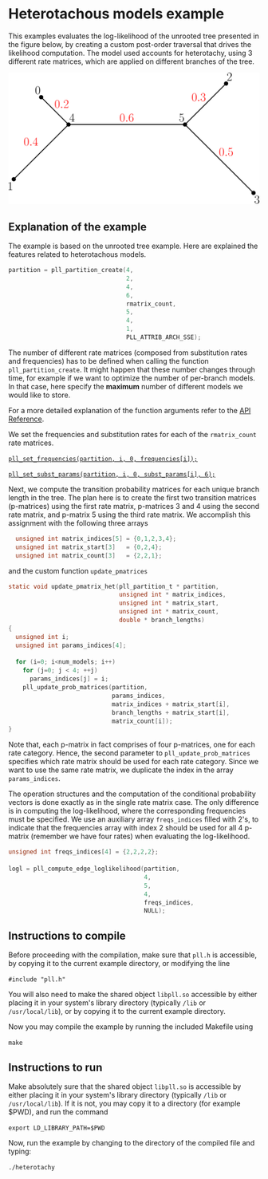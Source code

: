 # Heterotachous models example

This examples evaluates the log-likelihood of the unrooted tree presented in
the figure below, by creating a custom post-order traversal that drives the
likelihood computation. The model used accounts for heterotachy, using 3
different rate matrices, which are applied on different branches of the tree.

![unrooted tree](https://github.com/xflouris/assets/raw/master/libpll/images/unrooted.png)

## Explanation of the example

The example is based on the unrooted tree example. Here are explained the
features related to heterotachous models. 

```C
partition = pll_partition_create(4, 
                                 2, 
                                 4, 
                                 6,
                                 rmatrix_count, 
                                 5, 
                                 4, 
                                 1, 
                                 PLL_ATTRIB_ARCH_SSE);
```

The number of different rate matrices (composed from substitution rates and
frequencies) has to be defined when calling the function
`pll_partition_create`. It might happen that these number changes through time,
for example if we want to optimize the number of per-branch models. In that
case, here specify the **maximum** number of different models we would like to
store. 

For a more detailed explanation of the function arguments refer to the [API Reference](https://github.com/xflouris/libpll/wiki/API-Reference#pll_partition_create).

We set the frequencies and substitution rates for each of the `rmatrix_count`
rate matrices.

[`pll_set_frequencies(partition, i, 0, frequencies[i]);`](https://github.com/xflouris/libpll/wiki/API-Reference#void-pll_set_frequencies)

[`pll_set_subst_params(partition, i, 0, subst_params[i], 6);`](https://github.com/xflouris/libpll/wiki/API-Reference#void-pll_set_subst_params)

Next, we compute the transition probability matrices for each unique branch
length in the tree. The plan here is to create the first two transition
matrices (p-matrices) using the first rate matrix, p-matrices 3 and 4 using the
second rate matrix, and p-matrix 5 using the third rate matrix. We accomplish
this assignment with the following three arrays

```C
  unsigned int matrix_indices[5] = {0,1,2,3,4};
  unsigned int matrix_start[3]   = {0,2,4};
  unsigned int matrix_count[3]   = {2,2,1};
```

and the custom function `update_pmatrices`
 
```C
static void update_pmatrix_het(pll_partition_t * partition,
                               unsigned int * matrix_indices,
                               unsigned int * matrix_start,
                               unsigned int * matrix_count,
                               double * branch_lengths)
{
  unsigned int i;
  unsigned int params_indices[4];

  for (i=0; i<num_models; i++)
    for (j=0; j < 4; ++j)
      params_indices[j] = i;
    pll_update_prob_matrices(partition,
                             params_indices,
                             matrix_indices + matrix_start[i],
                             branch_lengths + matrix_start[i],
                             matrix_count[i]);
}
```
Note that, each p-matrix in fact comprises of four p-matrices, one for each
rate category. Hence, the second parameter to `pll_update_prob_matrices`
specifies which rate matrix should be used for each rate category. Since we
want to use the same rate matrix, we duplicate the index in the array
`params_indices`.


The operation structures and the computation of the conditional probability
vectors is done exactly as in the single rate matrix case. The only difference
is in computing the log-likelihood, where the corresponding frequencies must be
specified. We use an auxiliary array `freqs_indices` filled with 2's, to
indicate that the frequencies array with index 2 should be used for all 4
p-matrix (remember we have four rates) when evaluating the log-likelihood.

```C
unsigned int freqs_indices[4] = {2,2,2,2};

logl = pll_compute_edge_loglikelihood(partition,
                                      4,
                                      5,
                                      4,
                                      freqs_indices,
                                      NULL);
```

## Instructions to compile

Before proceeding with the compilation, make sure that `pll.h` is accessible,
by copying it to the current example directory, or modifying the line

`#include "pll.h"`

You will also need to make the shared object `libpll.so` accessible by either
placing it in your system's library directory (typically `/lib` or
`/usr/local/lib`), or by copying it to the current example directory.

Now you may compile the example by running the included Makefile using

`make`

## Instructions to run

Make absolutely sure that the shared object `libpll.so` is accessible by either
placing it in your system's library directory (typically `/lib` or
`/usr/local/lib`). If it is not, you may copy it to a directory (for example
$PWD), and run the command

`export LD_LIBRARY_PATH=$PWD`

Now, run the example by changing to the directory of the compiled file and
typing:

`./heterotachy`
